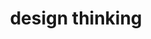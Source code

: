 ---
title: "design thinking"
id: tag.id
permalink: "/tags/design%20thinking"
videos: [701,1329,1707,2115,2501]
---